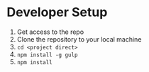 # Developer Setup

1. Get access to the repo
2. Clone the repository to your local machine
3. ```cd <project direct>```
4. ```npm install -g gulp```
5. ```npm install```
